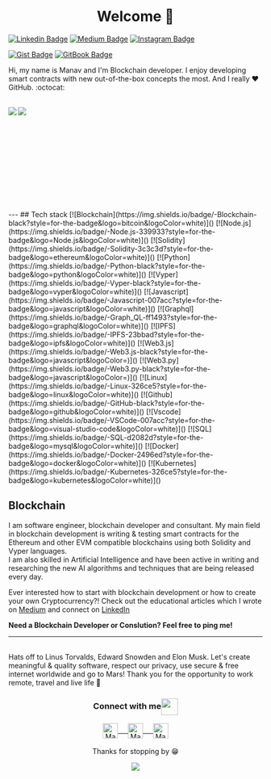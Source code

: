 <h1 align= "center"><b>Welcome 👋 </b></h1>
 
[![Linkedin Badge](https://img.shields.io/badge/-manavgarg650-blue?style=flat&logo=Linkedin&logoColor=white&link=https://www.linkedin.com/in/manavgarg650/)](https://www.linkedin.com/in/manavgarg650/)
[![Medium Badge](https://img.shields.io/badge/-@manavgarg650-black?style=flat&labelColor=black&logo=medium&logoColor=white&link=https://www.medium.com/@manavgarg650/)](https://www.medium.com/@manavgarg650/)
[![Instagram Badge](https://img.shields.io/badge/-@m.a.n.a.v.g.a.r.g-E1306C?style=flat&labelColor=E1306C&logo=instagram&logoColor=white&link=https://www.instagram.com/m.a.n.a.v.g.a.r.g/)](https://www.instagram.com/m.a.n.a.v.g.a.r.g/)

[![Gist Badge](https://img.shields.io/badge/-Gists-black?style=flat&labelColor=black&logo=github&logoColor=white&link=https://gist.github.com/manav650/)](https://gist.github.com/manav650/)
[![GitBook Badge](https://img.shields.io/badge/-Gitbooks-black?style=flat&labelColor=black&logo=github&logoColor=white&link=https://manav650.gitbook.io/)](https://manav650.gitbook.io/)

Hi, my name is Manav and I'm Blockchain developer. I enjoy developing smart contracts with new out-of-the-box concepts the most. And I really ❤️ GitHub. :octocat: 

<br />

<a href="https://github.com/anuraghazra/github-readme-stats">
  <img align="left" src="https://github-readme-stats.vercel.app/api/top-langs/?username=manav650&count_private=true&hide=html,ruby,css,objective-c,starlark,dockerfile,shell,rust,nix,jupyter%20notebook" />
</a>
<a href="https://github.com/anuraghazra/convoychat">
  <img align="left" src="https://github-readme-stats.vercel.app/api?username=manav650&show_icons=true&count_private=true" />
</a>
<br /><br /><br /><br /><br /><br />
<br /><br /><br /><br /><br /><br />
---
## Tech stack
[![Blockchain](https://img.shields.io/badge/-Blockchain-black?style=for-the-badge&logo=bitcoin&logoColor=white)]()
[![Node.js](https://img.shields.io/badge/-Node.js-339933?style=for-the-badge&logo=Node.js&logoColor=white)]()
[![Solidity](https://img.shields.io/badge/-Solidity-3c3c3d?style=for-the-badge&logo=ethereum&logoColor=white)]()
[![Python](https://img.shields.io/badge/-Python-black?style=for-the-badge&logo=python&logoColor=white)]()
[![Vyper](https://img.shields.io/badge/-Vyper-black?style=for-the-badge&logo=vyper&logoColor=white)]()
[![Javascript](https://img.shields.io/badge/-Javascript-007acc?style=for-the-badge&logo=javascript&logoColor=white)]()
[![Graphql](https://img.shields.io/badge/-Graph_QL-ff1493?style=for-the-badge&logo=graphql&logoColor=white)]()
[![IPFS](https://img.shields.io/badge/-IPFS-23bbad?style=for-the-badge&logo=ipfs&logoColor=white)]()
[![Web3.js](https://img.shields.io/badge/-Web3.js-black?style=for-the-badge&logo=javascript&logoColor=)]()
[![Web3.py](https://img.shields.io/badge/-Web3.py-black?style=for-the-badge&logo=javascript&logoColor=)]()
[![Linux](https://img.shields.io/badge/-Linux-326ce5?style=for-the-badge&logo=linux&logoColor=white)]()
[![Github](https://img.shields.io/badge/-GitHub-black?style=for-the-badge&logo=github&logoColor=white)]()
[![Vscode](https://img.shields.io/badge/-VSCode-007acc?style=for-the-badge&logo=visual-studio-code&logoColor=white)]()
[![SQL](https://img.shields.io/badge/-SQL-d2082d?style=for-the-badge&logo=mysql&logoColor=white)]()
[![Docker](https://img.shields.io/badge/-Docker-2496ed?style=for-the-badge&logo=docker&logoColor=white)]()
[![Kubernetes](https://img.shields.io/badge/-Kubernetes-326ce5?style=for-the-badge&logo=kubernetes&logoColor=white)]()


## Blockchain

I am software engineer, blockchain developer and consultant. My main field in blockchain development is writing & testing smart contracts for the Ethereum and other EVM compatible blockchains using both Solidity and Vyper languages. 
<br />
I am also skilled in Artificial Intelligence and have been active in writing and researching the new AI algorithms and techniques that are being released every day.


Ever interested how to start with blockchain development or how to create your own Cryptocurrency?! Check out the educational articles which I wrote on [Medium](https://www.medium.com/@manavgarg650/) and connect on [LinkedIn](https://www.linkedin.com/in/manavgarg650/)


<b>Need a Blockchain Developer or Conslution? Feel free to ping me!</b>

---

<br />
Hats off to Linus Torvalds, Edward Snowden and Elon Musk. Let's create meaningful & quality software, respect our privacy, use secure & free internet worldwide and go to Mars! Thank you for the opportunity to work remote, travel and live life 🚀 

<div align="center">
  <h3 align="center">Connect with me<img align="center" src="https://github.com/rajput2107/rajput2107/blob/master/Assets/Handshake.gif" height="33px" /></h3> 
</div>
<p align="center">
 <a href="https://www.linkedin.com/in/manavgarg650/" target="blank">
  <img align="center" alt="Manav's LinkedIn" width="30px" src="https://www.vectorlogo.zone/logos/linkedin/linkedin-icon.svg" /> &nbsp; &nbsp;
 </a>
   <a href="https://medium.com/@manavgarg650/" target="blank">
  <img align="center" alt="Manav's Medium" width="30px" src="https://www.vectorlogo.zone/logos/medium/medium-tile.svg" /> &nbsp; &nbsp;
 </a> 
 <a href="https://www.instagram.com/m.a.n.a.v.g.a.r.g/" target="blank">
  <img align="center" alt="Manav's Instagram" width="30px" src="https://www.vectorlogo.zone/logos/instagram/instagram-icon.svg" /> 
 </a>
  <br/>
  <br/>
  Thanks for stopping by 😁<br/>
</p>

<p align="center"> 
  <img src="https://profile-counter.glitch.me/manav650/count.svg" />
</p>

